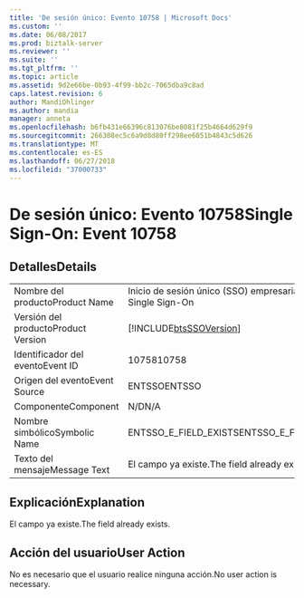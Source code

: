 ```yaml
---
title: 'De sesión único: Evento 10758 | Microsoft Docs'
ms.custom: ''
ms.date: 06/08/2017
ms.prod: biztalk-server
ms.reviewer: ''
ms.suite: ''
ms.tgt_pltfrm: ''
ms.topic: article
ms.assetid: 9d2e66be-0b93-4f99-bb2c-7065dba9c8ad
caps.latest.revision: 6
author: MandiOhlinger
ms.author: mandia
manager: anneta
ms.openlocfilehash: b6fb431e66396c813076be8081f25b4664d629f9
ms.sourcegitcommit: 266308ec5c6a9d8d80ff298ee6051b4843c5d626
ms.translationtype: MT
ms.contentlocale: es-ES
ms.lasthandoff: 06/27/2018
ms.locfileid: "37000733"
---
```

# <a name="single-sign-on-event-10758"></a><span data-ttu-id="53242-102">De sesión único: Evento 10758</span><span class="sxs-lookup"><span data-stu-id="53242-102">Single Sign-On: Event 10758</span></span>
## <a name="details"></a><span data-ttu-id="53242-103">Detalles</span><span class="sxs-lookup"><span data-stu-id="53242-103">Details</span></span>  
  
|                 |                                                            |
|-----------------|------------------------------------------------------------|
|  <span data-ttu-id="53242-104">Nombre del producto</span><span class="sxs-lookup"><span data-stu-id="53242-104">Product Name</span></span>   |                 <span data-ttu-id="53242-105">Inicio de sesión único (SSO) empresarial</span><span class="sxs-lookup"><span data-stu-id="53242-105">Enterprise Single Sign-On</span></span>                  |
| <span data-ttu-id="53242-106">Versión del producto</span><span class="sxs-lookup"><span data-stu-id="53242-106">Product Version</span></span> | [!INCLUDE[btsSSOVersion](../includes/btsssoversion-md.md)] |
|    <span data-ttu-id="53242-107">Identificador del evento</span><span class="sxs-lookup"><span data-stu-id="53242-107">Event ID</span></span>     |                           <span data-ttu-id="53242-108">10758</span><span class="sxs-lookup"><span data-stu-id="53242-108">10758</span></span>                            |
|  <span data-ttu-id="53242-109">Origen del evento</span><span class="sxs-lookup"><span data-stu-id="53242-109">Event Source</span></span>   |                           <span data-ttu-id="53242-110">ENTSSO</span><span class="sxs-lookup"><span data-stu-id="53242-110">ENTSSO</span></span>                           |
|    <span data-ttu-id="53242-111">Componente</span><span class="sxs-lookup"><span data-stu-id="53242-111">Component</span></span>    |                            <span data-ttu-id="53242-112">N/D</span><span class="sxs-lookup"><span data-stu-id="53242-112">N/A</span></span>                             |
|  <span data-ttu-id="53242-113">Nombre simbólico</span><span class="sxs-lookup"><span data-stu-id="53242-113">Symbolic Name</span></span>  |                   <span data-ttu-id="53242-114">ENTSSO_E_FIELD_EXISTS</span><span class="sxs-lookup"><span data-stu-id="53242-114">ENTSSO_E_FIELD_EXISTS</span></span>                    |
|  <span data-ttu-id="53242-115">Texto del mensaje</span><span class="sxs-lookup"><span data-stu-id="53242-115">Message Text</span></span>   |                 <span data-ttu-id="53242-116">El campo ya existe.</span><span class="sxs-lookup"><span data-stu-id="53242-116">The field already exists.</span></span>                  |
  
## <a name="explanation"></a><span data-ttu-id="53242-117">Explicación</span><span class="sxs-lookup"><span data-stu-id="53242-117">Explanation</span></span>  
 <span data-ttu-id="53242-118">El campo ya existe.</span><span class="sxs-lookup"><span data-stu-id="53242-118">The field already exists.</span></span>  
  
## <a name="user-action"></a><span data-ttu-id="53242-119">Acción del usuario</span><span class="sxs-lookup"><span data-stu-id="53242-119">User Action</span></span>  
 <span data-ttu-id="53242-120">No es necesario que el usuario realice ninguna acción.</span><span class="sxs-lookup"><span data-stu-id="53242-120">No user action is necessary.</span></span>